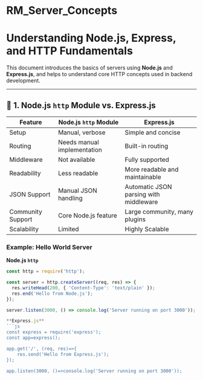 # RM_Server_Concepts

# Understanding Node.js, Express, and HTTP Fundamentals

This document introduces the basics of servers using **Node.js** and **Express.js**, and helps to understand core HTTP concepts used in backend development.

---
## 📌 1. Node.js `http` Module vs. Express.js

| Feature            | Node.js `http` Module              | Express.js                          |
|--------------------|------------------------------------|-------------------------------------|
| Setup              | Manual, verbose                    | Simple and concise                  |
| Routing            | Needs manual implementation        | Built-in routing                    |
| Middleware         | Not available                      | Fully supported                     |
| Readability        | Less readable                      | More readable and maintainable     |
| JSON Support       | Manual JSON handling               | Automatic JSON parsing with middleware |
| Community Support  | Core Node.js feature               | Large community, many plugins      |
| Scalability        | Limited                            | Highly Scalable                    |

### Example: Hello World Server
**Node.js `http`**
```js
const http = require('http');

const server = http.createServer((req, res) => {
  res.writeHead(200, { 'Content-Type': 'text/plain' });
  res.end('Hello from Node.js');
});

server.listen(3000, () => console.log('Server running on port 3000'));

**Express.js**
```js
const express = require('express');
const app=express();

app.get('/', (req, res)=>{
    res.send('Hello from Express.js');
});

app.listen(3000, ()=>console.log('Server running on port 3000'));

